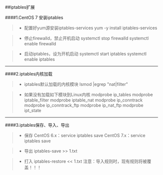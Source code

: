 ##iptables扩展

####1.CentOS 7 安装iptables
>* 配置好yum源安装iptables-services
yum -y install iptables-services

>* 停止firewalld，禁止开机启动
systemctl stop firewalld
systemctl enable firewalld

>* 启动iptables，设为开机启动
systemctl start iptables
systemctl enable iptables

---
####2.iptables内核加载
>* iptables默认加载的内核模块
 		lsmod |egrep "nat|filter"

>* 如果没有加载如下模块到Linux内核
modprobe ip_tables
modprobe iptable_filter
modprobe iptable_nat
modprobe ip_conntrack
modprobe ip_conntrack_ftp
modprobe ip_nat_ftp
modprobe ipt_state

---
####3.iptables保存、导入、导出
>* 保存
CentOS 6.x：service iptables save
CentOS 7.x：service iptables save

>* 导出
iptables-save >> 1.txt

>* 打入
iptables-restore << 1.txt
注意：导入规则时，现有规则将被覆盖！！！
